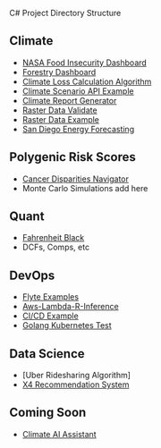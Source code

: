 
C# Project Directory Structure

## Climate
- [NASA Food Insecurity Dashboard](Climate/NASA_Food_Insecurity_Dashboard)
- [Forestry Dashboard](Climate/Forestry_Dashboard)
- [Climate Loss Calculation Algorithm](Climate/Climate_Loss_Calculation_Algorithm)
- [Climate Scenario API Example](Climate/Climate_Scenario_API_Example)
- [Climate Report Generator](Climate/Climate_Report_Generator)
- [Raster Data Validate](Climate/Raster_Data_Validate)
- [Raster Data Example](Climate/Raster_Data_Example)
- [San Diego Energy Forecasting](Climate/San_Diego_Energy_Forecasting)

## Polygenic Risk Scores
- [Cancer Disparities Navigator]([https://github.com/mcc5635/CancerDisparitiesNavigator])
- Monte Carlo Simulations add here

## Quant
- [Fahrenheit Black](Quant/Fahrenheit_Black)
- DCFs, Comps, etc

## DevOps
- [Flyte Examples](DevOps/Flyte_Examples)
- [Aws-Lambda-R-Inference](Quant/Aws-Lambda-R-Inference)
- [CI/CD Example](DevOps/CI_CD_Example)
- [Golang Kubernetes Test](DevOps/Golang_Kubernetes_Test)

## Data Science
- [Uber Ridesharing Algorithm]
- [X4 Recommendation System](Data_Science/X4_Recommendation_System)

## Coming Soon
- [Climate AI Assistant](Coming_Soon/Climate_AI_Assistant)
